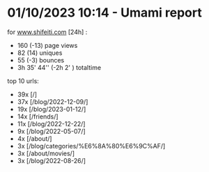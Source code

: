 # 01/10/2023 10:14 - Umami report
for www.shifeiti.com [24h] :

 - 160 (-13) page views
 - 82 (14) uniques
 - 55 (-3) bounces
 - 3h 35' 44'' (-2h 2' ) totaltime


top 10 urls:
 - 39x [/]
 - 37x [/blog/2022-12-09/]
 - 19x [/blog/2023-01-12/]
 - 14x [/friends/]
 - 11x [/blog/2022-12-22/]
 - 9x [/blog/2022-05-07/]
 - 4x [/about/]
 - 3x [/blog/categories/%E6%8A%80%E6%9C%AF/]
 - 3x [/about/movies/]
 - 3x [/blog/2022-08-26/]


